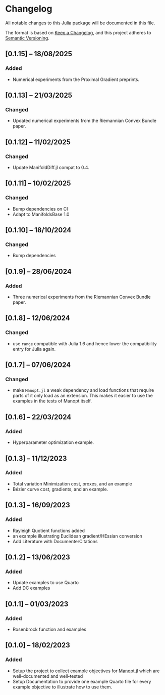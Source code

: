 # Changelog

All notable changes to this Julia package will be documented in this file.

The format is based on [Keep a Changelog](https://keepachangelog.com/en/1.0.0/),
and this project adheres to [Semantic Versioning](https://semver.org/spec/v2.0.0.html).

## [0.1.15] – 18/08/2025

### Added
* Numerical experiments from the Proximal Gradient preprints.

## [0.1.13] – 21/03/2025

### Changed

* Updated numerical experiments from the Riemannian Convex Bundle paper.

## [0.1.12] – 11/02/2025

### Changed

* Update ManifoldDiff.jl compat to 0.4.

## [0.1.11] – 10/02/2025

### Changed

* Bump dependencies on CI
* Adapt to ManifoldsBase 1.0

## [0.1.10] – 18/10/2024

### Changed

* Bump dependencies

## [0.1.9] – 28/06/2024

### Added

* Three numerical experiments from the Riemannian Convex Bundle paper.

## [0.1.8] – 12/06/2024

### Changed

* use `range` compatible with Julia 1.6 and hence lower the compatibility entry for Julia again.

## [0.1.7] – 07/06/2024

### Changed

* make `Manopt.jl` a weak dependency and load functions that require parts of it
  only load as an extension. This makes it easier to use the examples in the tests
  of Manopt itself.

## [0.1.6] – 22/03/2024

### Added

* Hyperparameter optimization example.

## [0.1.3] – 11/12/2023

### Added

* Total variation Minimization cost, proxes, and an example
* Bézier curve cost, gradients, and an example.

## [0.1.3] – 16/09/2023

### Added

* Rayleigh Quotient functions added
* an example illustrating Euclidean gradient/HEssian conversion
* Add Literature with DocumenterCitations

## [0.1.2] – 13/06/2023

### Added

* Update examples to use Quarto
* Add DC examples

## [0.1.1] – 01/03/2023

### Added

* Rosenbrock function and examples

## [0.1.0] – 18/02/2023

### Added

* Setup the project to collect example objectives for [Manopt.jl](https://manopt.org) which are well-documented and well-tested
* Setup Documentation to provide one example Quarto file for every example objective to illustrate how to use them.
